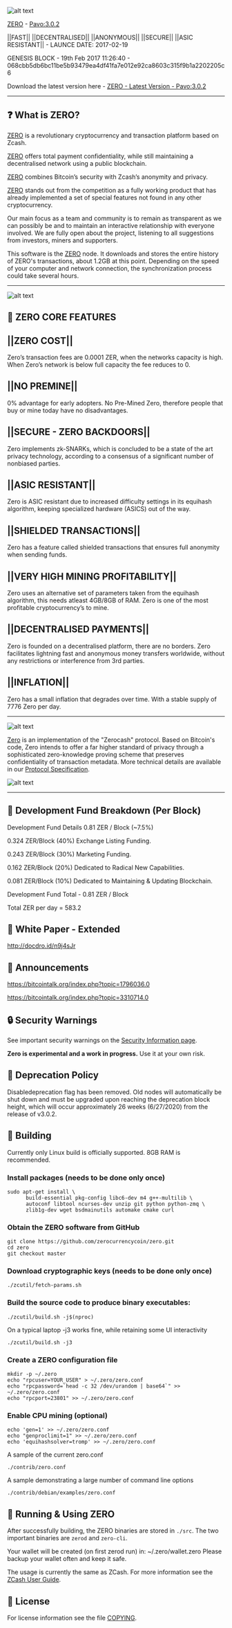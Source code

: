 ![alt text](https://github.com/zerocurrencycoin/Zero/blob/master/art/zero%203d%20mountain.png?raw=true)

[ZERO](https://zerocurrency.io) - [Pavo:3.0.2](https://github.com/zerocurrencycoin/Zero/releases/tag/v3.0.2)

||FAST|| ||DECENTRALISED|| ||ANONYMOUS|| ||SECURE|| ||ASIC RESISTANT||  - LAUNCE DATE: 2017-02-19

GENESIS BLOCK - 19th Feb 2017 11:26:40 - 068cbb5db6bc11be5b93479ea4df41fa7e012e92ca8603c315f9b1a2202205c6

Download the latest version here - [ZERO - Latest Version - Pavo:3.0.2](https://github.com/zerocurrencycoin/Zero/releases/tag/v3.0.2)

------------------------------------------

❓ What is ZERO?
--------------

[ZERO](https://github.com/zerocurrencycoin/Zero/releases/tag/v3.0.2) is a revolutionary cryptocurrency and transaction platform based on Zcash.

[ZERO](https://github.com/zerocurrencycoin/Zero/releases/tag/v3.0.2) offers total payment confidentiality, while still maintaining a decentralised network using a public blockchain.

[ZERO](https://github.com/zerocurrencycoin/Zero/releases/tag/v3.0.2) combines Bitcoin’s security with Zcash’s anonymity and privacy.

[ZERO](https://github.com/zerocurrencycoin/Zero/releases/tag/v3.0.2) stands out from the competition as a fully working product that has already
implemented a set of special features not found in any other cryptocurrency.

Our main focus as a team and community is to remain as transparent as we can possibly be and to maintain an interactive relationship with everyone involved. We are fully open about the project, listening to all suggestions from investors, miners and supporters.

This software is the [ZERO](https://github.com/zerocurrencycoin/Zero/releases/tag/v3.0.2) node. It downloads and stores the entire history of ZERO's transactions, about 1.2GB at this point.
Depending on the speed of your computer and network connection, the synchronization process could take several hours.

------------------------------------------

![alt text](https://github.com/zerocurrencycoin/Zero/blob/master/art/zero-logo-shade-black_256x256.png)


💫 ZERO CORE FEATURES
-------------------

||ZERO COST||
--------------
Zero’s transaction fees are 0.0001 ZER, when the networks capacity is high. When Zero’s network is below full capacity the fee reduces to 0.


||NO PREMINE||
--------------
0% advantage for early adopters. No Pre-Mined Zero, therefore people that buy or mine today have no disadvantages.


||SECURE - ZERO BACKDOORS||
----------------------------
Zero implements zk-SNARKs, which is concluded to be a state of the art privacy technology, according to a consensus of a significant number of nonbiased parties.


||ASIC RESISTANT||
----------------------------
Zero is ASIC resistant due to increased difficulty settings in its equihash algorithm, keeping specialized hardware (ASICS) out of the way.


||SHIELDED TRANSACTIONS||
----------------------------
Zero has a feature called shielded transactions that ensures full anonymity when sending funds.


||VERY HIGH MINING PROFITABILITY||
------------------------------------------
Zero uses an alternative set of parameters taken from the equihash algorithm, this needs atleast 4GB/8GB of RAM. Zero is one of the most profitable cryptocurrency’s to mine.


||DECENTRALISED PAYMENTS||
----------------------------
Zero is founded on a decentralised platform, there are no borders. Zero facilitates lightning fast and anonymous money transfers worldwide, without any restrictions or interference from 3rd parties.


||INFLATION||
--------------
Zero has a small inflation that degrades over time. With a stable supply of 7776 Zero per day.

------------------------------------------

![alt text](https://github.com/zerocurrencycoin/Zero/blob/master/art/tech%20improv%20zero.jfif)

[Zero](https://z.cash/) is an implementation of the "Zerocash" protocol.
Based on Bitcoin's code, Zero intends to offer a far higher standard of privacy
through a sophisticated zero-knowledge proving scheme that preserves
confidentiality of transaction metadata. More technical details are available
in our [Protocol Specification](https://github.com/zcash/zips/raw/master/protocol/protocol.pdf).

![alt text](https://github.com/zerocurrencycoin/Zero/blob/master/art/algo%20zer%20improv.jfif)

------------------------------------------


🔢 Development Fund Breakdown (Per Block)
------------------------------------------
Development Fund Details 0.81 ZER / Block (~7.5%)

0.324 ZER/Block (40%) Exchange Listing Funding.

0.243 ZER/Block (30%) Marketing Funding.

0.162 ZER/Block (20%) Dedicated to Radical New Capabilities.

0.081 ZER/Block (10%) Dedicated to Maintaining & Updating Blockchain.

Development Fund Total - 0.81 ZER / Block

Total ZER per day = 583.2


📄 White Paper - Extended
-----------------------

http://docdro.id/n9j4sJr


📣 Announcements
-----------------
https://bitcointalk.org/index.php?topic=1796036.0

https://bitcointalk.org/index.php?topic=3310714.0


🔒 Security Warnings
-----------------
See important security warnings on the
[Security Information page](https://z.cash/support/security/).

**Zero is experimental and a work in progress.** Use it at your own risk.

📒 Deprecation Policy
------------------
Disabledeprecation flag has been removed. Old nodes will automatically be shut down and must be upgraded upon reaching the deprecation block height, which will occur approximately 26 weeks (6/27/2020) from the release of v3.0.2.


🔧 Building
--------
Currently only Linux build is officially supported.  8GB RAM is recommended.

### Install packages (needs to be done only once)
```
sudo apt-get install \
      build-essential pkg-config libc6-dev m4 g++-multilib \
      autoconf libtool ncurses-dev unzip git python python-zmq \
      zlib1g-dev wget bsdmainutils automake cmake curl
```

### Obtain the ZERO software from GitHub
```
git clone https://github.com/zerocurrencycoin/zero.git
cd zero
git checkout master
```

### Download cryptographic keys (needs to be done only once)
```
./zcutil/fetch-params.sh
```

### Build the source code to produce binary executables:
```
./zcutil/build.sh -j$(nproc)
```
On a typical laptop -j3 works fine, while retaining some UI interactivity
```
./zcutil/build.sh -j3
```

### Create a ZERO configuration file
```
mkdir -p ~/.zero
echo "rpcuser=YOUR_USER" > ~/.zero/zero.conf
echo "rpcpassword=`head -c 32 /dev/urandom | base64`" >> ~/.zero/zero.conf
echo "rpcport=23801" >> ~/.zero/zero.conf
```

### Enable CPU mining (optional)
```
echo 'gen=1' >> ~/.zero/zero.conf
echo "genproclimit=1" >> ~/.zero/zero.conf
echo 'equihashsolver=tromp' >> ~/.zero/zero.conf
```

A sample of the current zero.conf
```
./contrib/zero.conf
```
A sample demonstrating a large number of command line options
```
./contrib/debian/examples/zero.conf
```

🔩 Running & Using ZERO
--------------------
After successfully building, the ZERO binaries are stored in `./src`. The two important binaries are `zerod` and `zero-cli`.

Your wallet will be created (on first zerod run) in: ~/.zero/wallet.zero
Please backup your wallet often and keep it safe.

The usage is currently the same as ZCash. For more information see the [ZCash User Guide](https://github.com/zcash/zcash/wiki/1.0-User-Guide#running-zcash).

📜 License
-------
For license information see the file [COPYING](COPYING).
